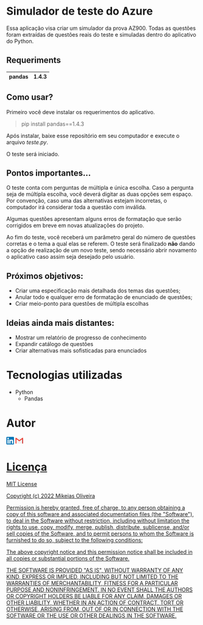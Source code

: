 # Simulador de teste do Azure

Essa aplicação visa criar um simulador da prova AZ900. Todas as questões foram extraídas de questões reais do teste e simuladas dentro do aplicativo do Python.
## Requeriments


pandas|1.4.3|
------|-----|

## Como usar?

Primeiro você deve instalar os requerimentos do aplicativo.

> pip install pandas==1.4.3

Após instalar, baixe esse repositório em seu computador e execute o arquivo _teste.py_. 

O teste será iniciado.

## Pontos importantes...

O teste conta com perguntas de múltipla e única escolha. Caso a pergunta seja de múltipla escolha, você deverá digitar as duas opções sem espaço. Por convenção, caso uma das alternativas estejam incorretas, o computador irá considerar toda a questão com inválida. 

Algumas questões apresentam alguns erros de formatação que serão corrigidos em breve em novas atualizações do projeto.

Ao fim do teste, você receberá um parâmetro geral do número de questões corretas e o tema a qual elas se referem. O teste será finalizado **não** dando a opção de realização de um novo teste, sendo necessário abrir novamento o aplicativo caso assim seja desejado pelo usuário.

## Próximos objetivos:

* Criar uma especificação mais detalhada dos temas das questões;
* Anular todo e qualquer erro de formatação de enunciado de questões;
* Criar meio-ponto para questões de múltipla escolhas

## Ideias ainda mais distantes:

* Mostrar um relatório de progresso de conhecimento
* Expandir catálogo de questões
* Criar alternativas mais sofisticadas para enunciados

# Tecnologias utilizadas

* Python
  * Pandas


# Autor

<a href="https://www.linkedin.com/in/mikeias-d-s-o/"><img src="https://github.com/xpcosmos/simulador-de-dados/blob/main/assets/linkedin.png" alt="linkedin" width="20"></a> <a href="mailto:mikeias.d.s.o@gmail.com"><img src="https://github.com/xpcosmos/simulador-de-dados/blob/main/assets/gmail.png" alt="gmail" width="20">

# Licença
  
MIT License

Copyright (c) 2022 Mikeias Oliveira

Permission is hereby granted, free of charge, to any person obtaining a copy
of this software and associated documentation files (the "Software"), to deal
in the Software without restriction, including without limitation the rights
to use, copy, modify, merge, publish, distribute, sublicense, and/or sell
copies of the Software, and to permit persons to whom the Software is
furnished to do so, subject to the following conditions:

The above copyright notice and this permission notice shall be included in all
copies or substantial portions of the Software.

THE SOFTWARE IS PROVIDED "AS IS", WITHOUT WARRANTY OF ANY KIND, EXPRESS OR
IMPLIED, INCLUDING BUT NOT LIMITED TO THE WARRANTIES OF MERCHANTABILITY,
FITNESS FOR A PARTICULAR PURPOSE AND NONINFRINGEMENT. IN NO EVENT SHALL THE
AUTHORS OR COPYRIGHT HOLDERS BE LIABLE FOR ANY CLAIM, DAMAGES OR OTHER
LIABILITY, WHETHER IN AN ACTION OF CONTRACT, TORT OR OTHERWISE, ARISING FROM,
OUT OF OR IN CONNECTION WITH THE SOFTWARE OR THE USE OR OTHER DEALINGS IN THE
SOFTWARE.
